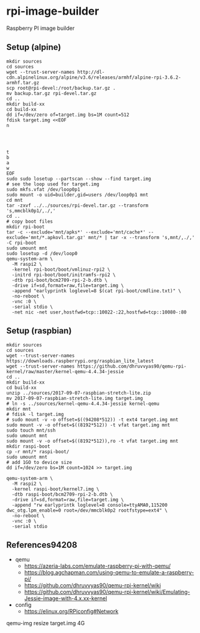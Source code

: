 # rpi-image-builder
Raspberry PI image builder

## Setup (alpine)
```
mkdir sources
cd sources
wget --trust-server-names http://dl-cdn.alpinelinux.org/alpine/v3.6/releases/armhf/alpine-rpi-3.6.2-armhf.tar.gz
scp root@rpi-devel:/root/backup.tar.gz .
mv backup.tar.gz rpi-devel.tar.gz
cd ..
mkdir build-xx
cd build-xx
dd if=/dev/zero of=target.img bs=1M count=512
fdisk target.img <<EOF
n




t
b
a
w
EOF
sudo sudo losetup --partscan --show --find target.img
# see the loop used for target.img
sudo mkfs.vfat /dev/loop0p1
sudo mount -o uid=builder,gid=users /dev/loop0p1 mnt
cd mnt
tar -zxvf ../../sources/rpi-devel.tar.gz --transform 's,mmcblk0p1/,./,'
cd ..
# copy boot files
mkdir rpi-boot
tar -c --exclude='mnt/apks*' --exclude='mnt/cache*' --exclude='mnt/*.apkovl.tar.gz' mnt/* | tar -x --transform 's,mnt/,./,' -C rpi-boot
sudo umount mnt
sudo losetup -d /dev/loop0
qemu-system-arm \
  -M raspi2 \
  -kernel rpi-boot/boot/vmlinuz-rpi2 \
  -initrd rpi-boot/boot/initramfs-rpi2 \
  -dtb rpi-boot/bcm2709-rpi-2-b.dtb \
  -drive if=sd,format=raw,file=target.img \
  -append "earlyprintk loglevel=8 $(cat rpi-boot/cmdline.txt)" \
  -no-reboot \
  -vnc :0 \
  -serial stdio \
  -net nic -net user,hostfwd=tcp::10022-:22,hostfwd=tcp::10080-:80
```

## Setup (raspbian)
```
mkdir sources
cd sources
wget --trust-server-names https://downloads.raspberrypi.org/raspbian_lite_latest
wget --trust-server-names https://github.com/dhruvvyas90/qemu-rpi-kernel/raw/master/kernel-qemu-4.4.34-jessie
cd ..
mkdir build-xx
cd build-xx
unzip ../sources/2017-09-07-raspbian-stretch-lite.zip
mv 2017-09-07-raspbian-stretch-lite.img target.img
# ln -s ../sources/kernel-qemu-4.4.34-jessie kernel-qemu
mkdir mnt
# fdisk -l target.img
# sudo mount -v -o offset=$((94208*512)) -t ext4 target.img mnt
sudo mount -v -o offset=$((8192*512)) -t vfat target.img mnt
sudo touch mnt/ssh
sudo umount mnt
sudo mount -v -o offset=$((8192*512)),ro -t vfat target.img mnt
mkdir raspi-boot
cp -r mnt/* raspi-boot/
sudo umount mnt
# add 1GO to device size
dd if=/dev/zero bs=1M count=1024 >> target.img

qemu-system-arm \
  -M raspi2 \
  -kernel raspi-boot/kernel7.img \
  -dtb raspi-boot/bcm2709-rpi-2-b.dtb \
  -drive if=sd,format=raw,file=target.img \
  -append "rw earlyprintk loglevel=8 console=ttyAMA0,115200 dwc_otg.lpm_enable=0 root=/dev/mmcblk0p2 rootfstype=ext4" \
  -no-reboot \
  -vnc :0 \
  -serial stdio

```

## References94208
* qemu
  * https://azeria-labs.com/emulate-raspberry-pi-with-qemu/
  * https://blog.agchapman.com/using-qemu-to-emulate-a-raspberry-pi/
  * https://github.com/dhruvvyas90/qemu-rpi-kernel/wiki
  * https://github.com/dhruvvyas90/qemu-rpi-kernel/wiki/Emulating-Jessie-image-with-4.x.xx-kernel
* config
  * https://elinux.org/RPiconfig#Network

qemu-img resize target.img 4G